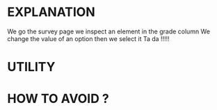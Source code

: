 # EXPLANATION

We go the survey page we inspect an element in the grade column 
We change the value of an option then we select it 
Ta da !!!!!

# UTILITY


# HOW TO AVOID ?

